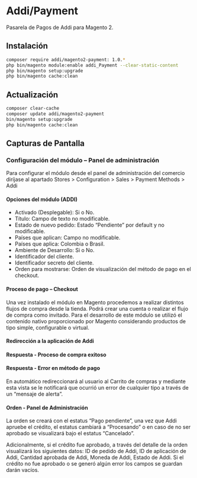 # Addi/Payment

Pasarela de Pagos de Addi para Magento 2.


## Instalación

```bash    
composer require addi/magento2-payment: 1.0.*
php bin/magento module:enable addi_Payment --clear-static-content
php bin/magento setup:upgrade
php bin/magento cache:clean
```


## Actualización

```bash
composer clear-cache
composer update addi/magento2-payment
bin/magento setup:upgrade
php bin/magento cache:clean
```

## Capturas de Pantalla


### Configuración del módulo – Panel de administración

Para configurar el módulo desde el panel de administración del comercio diríjase al apartado Stores > Configuration > Sales > Payment Methods > Addi

#### Opciones del módulo (ADDI)

- Activado (Desplegable): Si o No.
- Título: Campo de texto no modificable.
- Estado de nuevo pedido: Estado “Pendiente” por default y no modificable.
- Países que aplican: Campo no modificable.
- Países que aplica: Colombia o Brasil.
- Ambiente de Desarrollo: Si o No.
- Identificador del cliente.
- Identificador secreto del cliente.
- Orden para mostrarse: Orden de visualización del método de pago en el checkout.

#### Proceso de pago – Checkout

Una vez instalado el módulo en Magento procedemos a realizar distintos flujos de compra desde la tienda. Podrá crear una cuenta o realizar el flujo de compra como invitado.
Para el desarrollo de este módulo se utilizó el contenido nativo proporcionado por Magento considerando productos de tipo simple, configurable o virtual.

#### Redirección a la aplicación de Addi

#### Respuesta - Proceso de compra exitoso

#### Respuesta - Error en método de pago

En automático redireccionará al usuario al Carrito de compras y mediante esta vista se le notificará que ocurrió un error de cualquier tipo a través de un “mensaje de alerta”.


#### Orden - Panel de Administración

La orden se creará con el estatus “Pago pendiente”, una vez que Addi apruebe el crédito, el estatus cambiará a “Procesando” o en caso de no ser aprobado se visualizará bajo el estatus “Cancelado”.

Adicionalmente, si el crédito fue aprobado, a través del detalle de la orden visualizará los siguientes datos: ID de pedido de Addi, ID de aplicación de Addi, Cantidad aprobada de Addi, Moneda de Addi, Estado de Addi. Si el crédito no fue aprobado o se generó algún error los campos se guardan darán vacíos. 
